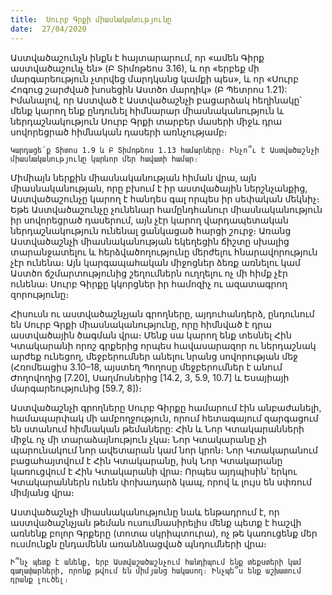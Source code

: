 ```yaml
---
title:  Սուրբ Գրքի միասնականությունը
date:  27/04/2020
---
```


Աստվածաշունչն ինքն է հայտարարում, որ «ամեն Գիրք աստվածաշունչ են» (Բ Տիմոթեոս 3.16), և որ «երբեք մի մարգարեություն չտրվեց մարդկանց կամքի պես», և որ «Սուրբ Հոգուց շարժված խոսեցին Աստծո մարդիկ» (Բ Պետրոս 1.21): Իմանալով, որ Աստված է Աստվածաշնչի բացարձակ հեղինակը՝ մենք կարող ենք ընդունել հիմնարար միասնականություն և ներդաշնակություն Սուրբ Գրքի տարբեր մասերի միջև դրա սովորեցրած հիմնական դասերի առնչությամբ։

`Կարդացե՛ք Տիտոս 1.9 և Բ Տիմոթեոս 1.13 համարները։ Ինչո՞ւ է Աստվածաշնչի միասնականությունը կարևոր մեր հավատի համար։`

Միմիայն ներքին միասնականության հիման վրա, այն միասնականության, որը բխում է իր աստվածային ներշնչանքից, Աստվածաշունչը կարող է հանդես գալ որպես իր սեփական մեկնիչ։ Եթե Աստվածաշունչը չունենար համընդհանուր միասնականություն իր սովորեցրած դասերում, այն չէր կարող վարդապետական ներդաշնակություն ունենալ ցանկացած հարցի շուրջ։ Առանց Աստվածաշնչի միասնականության եկեղեցին ճիշտը սխալից տարանջատելու և հերձվածողությունը մերժելու հնարավորություն չէր ունենա։ Այն կարգապահական միջոցներ ձեռք առնելու կամ Աստծո ճշմարտությունից շեղումներն ուղղելու ոչ մի հիմք չէր ունենա։ Սուրբ Գիրքը կկորցներ իր համոզիչ ու ազատագրող զորությունը։

Հիսուսն ու աստվածաշնչյան գրողները, այդուհանդերձ, ընդունում են Սուրբ Գրքի միասնականությունը, որը հիմնված է դրա աստվածային ծագման վրա։ Մենք սա կարող ենք տեսնել Հին Կտակարանի որոշ գրքերից որպես հավասարազոր ու ներդաշնակ արժեք ունեցող, մեջբերումներ անելու նրանց սովորության մեջ (Հռոմեացիս 3.10–18, այստեղ Պողոսը մեջբերումներ է անում Ժողովողից [7.20], Սաղմոսներից [14.2, 3, 5.9, 10.7] և Եսայիայի մարգարեությունից [59.7, 8])։

Աստվածաշնչի գրողները Սուրբ Գիրքը համարում էին անբաժանելի, համապարփակ մի ամբողջություն, որում հետագայում զարգացում են ստանում հիմնական թեմաները: Հին և Նոր Կտակարանների միջև ոչ մի տարաձայնություն չկա։ Նոր Կտակարանը չի պարունակում նոր ավետարան կամ նոր կրոն։ Նոր Կտակարանում բացահայտվում է Հին Կտակարանը, իսկ Նոր Կտակարանը կառուցվում է Հին Կտակարանի վրա։ Որպես այդպիսին՝ երկու Կտակարաններն ունեն փոխադարձ կապ, որով և լույս են սփռում միմյանց վրա։

Աստվածաշնչի միասնականությունը նաև ենթադրում է, որ աստվածաշնչյան թեման ուսումնասիրելիս մենք պետք է հաշվի առնենք բոլոր Գրքերը (տոտա սկրիպտուրա), ոչ թե կառուցենք մեր ուսմունքն ընդամենն առանձնացված պնդումների վրա։

`Ի՞նչ պետք է անենք, երբ Աստվաշածաշնչում հանդիպում ենք տեքստերի կամ գաղափարների, որոնք թվում են միմյանց հակասող։ Ինչպե՞ս ենք աշխատում դրանք լուծել։`